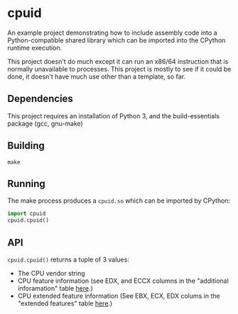 cpuid
=====

An example project demonstrating how to include assembly code into a
Python-compatible shared library which can be imported into the CPython runtime
execution.

This project doesn't do much except it can run an x86/64 instruction that is
normally unavailable to processes. This project is mostly to see if it could be
done, it doesn't have much use other than a template, so far.

Dependencies
------------

This project requires an installation of Python 3, and the build-essentials
package (gcc, gnu-make)

Building
--------

```
make
```

Running
-------

The make process produces a `cpuid.so` which can be imported by CPython:

```python
import cpuid
cpuid.cpuid()
```

API
---

`cpuid.cpuid()` returns a tuple of 3 values:

- The CPU vendor string
- CPU feature information (see EDX, and ECCX columns in the "additional inforamation" table [here](https://en.wikipedia.org/wiki/CPUID#EAX=1:_Processor_Info_and_Feature_Bits).)
- CPU extended feature information (See EBX, ECX, EDX colums in the "extended features" table [here](https://en.wikipedia.org/wiki/CPUID#EAX=7,_ECX=0:_Extended_Features).)